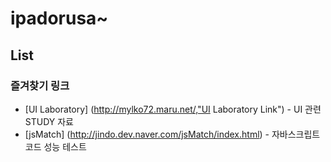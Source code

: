 # ipadorusa~

## List

### **즐겨찾기 링크**
- [UI Laboratory] (http://mylko72.maru.net/,"UI Laboratory Link") - UI 관련 STUDY 자료
- [jsMatch] (http://jindo.dev.naver.com/jsMatch/index.html) - 자바스크립트 코드 성능 테스트